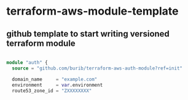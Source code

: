 # terraform-aws-module-template

## github template to start writing versioned terraform module

```terraform

module "auth" {
  source = "github.com/burib/terraform-aws-auth-module?ref=init"

  domain_name     = "example.com"
  environment     = var.environment
  route53_zone_id = "ZXXXXXXXX"
```
